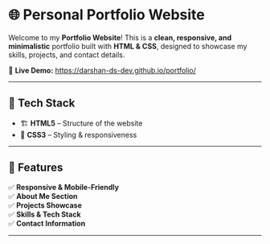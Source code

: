 # 🌐 Personal Portfolio Website  

Welcome to my **Portfolio Website**! This is a **clean, responsive, and minimalistic** portfolio built with **HTML & CSS**, designed to showcase my skills, projects, and contact details.  

🔗 **Live Demo:** https://darshan-ds-dev.github.io/portfolio/

---

## 🚀 Tech Stack  
- 🏗 **HTML5** – Structure of the website  
- 🎨 **CSS3** – Styling & responsiveness  

---

## 📌 Features  
✅ **Responsive & Mobile-Friendly**  
✅ **About Me Section**  
✅ **Projects Showcase**  
✅ **Skills & Tech Stack**  
✅ **Contact Information**  

---

